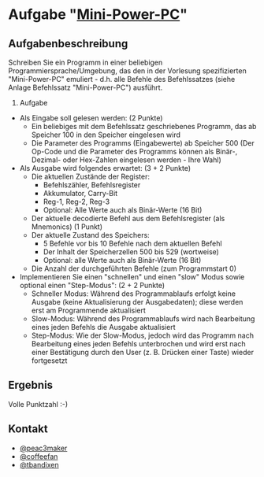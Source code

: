# Aufgabe "[Mini-Power-PC](http://lords-von-handschreiber.github.com/edu-zhaw-inf-Mini-Power-PC/)"

## Aufgabenbeschreibung
Schreiben Sie ein Programm in einer beliebigen Programmiersprache/Umgebung, das den in der Vorlesung spezifizierten "Mini-Power-PC" emuliert - d.h. alle Befehle des Befehlssatzes (siehe Anlage Befehlssatz "Mini-Power-PC") ausführt.

1. Aufgabe
  * Als Eingabe soll gelesen werden: (2 Punkte)
    * Ein beliebiges mit dem Befehlssatz geschriebenes Programm, das ab Speicher 100 in den Speicher eingelesen wird
    * Die Parameter des Programms (Eingabewerte) ab Speicher 500 (Der Op-Code und die Parameter des Programms können als Binär-, Dezimal- oder Hex-Zahlen eingelesen werden - Ihre Wahl)
  * Als Ausgabe wird folgendes erwartet: (3 + 2 Punkte)
    * Die aktuellen Zustände der Register:
      * Befehlszähler, Befehlsregister
      * Akkumulator, Carry-Bit
      * Reg-1, Reg-2, Reg-3
      * Optional: Alle Werte auch als Binär-Werte (16 Bit)
    * Der aktuelle decodierte Befehl aus dem Befehlsregister (als Mnemonics) (1 Punkt)
    * Der aktuelle Zustand des Speichers:
      * 5 Befehle vor bis 10 Befehle nach dem aktuellen Befehl
      * Der Inhalt der Speicherzellen 500 bis 529 (wortweise)
      * Optional: alle Werte auch als Binär-Werte (16 Bit)
    * Die Anzahl der durchgeführten Befehle (zum Programmstart 0)
  * Implementieren Sie einen "schnellen" und einen "slow" Modus sowie optional einen "Step-Modus": (2 + 2 Punkte)
    * Schneller Modus: Während des Programmablaufs erfolgt keine Ausgabe (keine Aktualisierung der Ausgabedaten); diese werden erst am Programmende aktualisiert
    * Slow-Modus: Während des Programmablaufs wird nach Bearbeitung eines jeden Befehls die Ausgabe aktualisiert
    * Step-Modus: Wie der Slow-Modus, jedoch wird das Programm nach Bearbeitung eines jeden Befehls unterbrochen und wird erst nach einer Bestätigung durch den User (z. B. Drücken einer Taste) wieder fortgesetzt

## Ergebnis
Volle Punktzahl :-)

## Kontakt
* [@peac3maker](https://github.com/peac3maker)
* [@coffeefan](https://github.com/coffeefan)
* [@tbandixen](https://github.com/tbandixen)